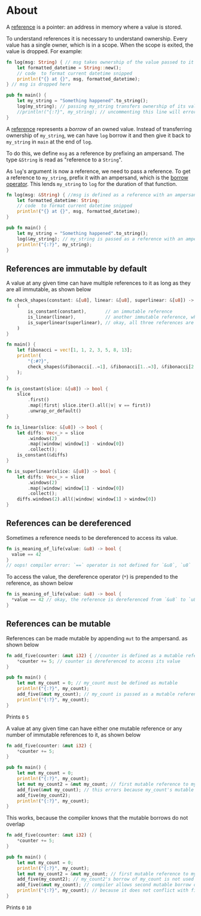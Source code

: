 # About

A [reference][reference] is a pointer: an address in memory where a value is stored.

To understand references it is necessary to understand ownership. Every value has a single owner, which is in a scope. When the scope is exited,
the value is dropped. For example:

```rust
fn log(msg: String) { // msg takes ownership of the value passed to it
    let formatted_datetime = String::new();
    // code  to format current datetime snipped
    println!("{} at {}", msg, formatted_datetime);
} // msg is dropped here

pub fn main() {
    let my_string = "Something happened".to_string();
    log(my_string); // passing my_string transfers ownership of its value to msg
    //println!("{:?}", my_string); // uncommenting this line will error because my_string's value has been dropped while owned by msg
}
```

A [reference][borrow] represents a _borrow_ of an owned value. Instead of transferring ownership of `my_string`, we can have `log` borrow it and
then give it back to `my_string` in `main` at the end of `log`.

To do this, we define `msg` as a reference by prefixing an ampersand. The type `&String` is read as "reference to a `String`".

As `log`'s argument is now a reference, we need to pass a reference. To get a reference to `my_string`, prefix it with an ampersand, which is
the [borrow operator](https://doc.rust-lang.org/reference/expressions/operator-expr.html#borrow-operators). This lends `my_string` to `log`
for the duration of that function.

```rust
fn log(msg: &String) { //msg is defined as a reference with an ampersand
    let formatted_datetime: String;
    // code  to format current datetime snipped
    println!("{} at {}", msg, formatted_datetime);
}

pub fn main() {
    let my_string = "Something happened".to_string();
    log(&my_string); // my_string is passed as a reference with an ampersand
    println!("{:?}", my_string);
}
```

## References are immutable by default

A value at any given time can have multiple references to it as long as they are all immutable, as shown below

```rust
fn check_shapes(constant: &[u8], linear: &[u8], superlinear: &[u8]) -> (bool, bool, bool) {
    (
        is_constant(constant),       // an immutable reference
        is_linear(linear),           // another immutable reference, which is okay
        is_superlinear(superlinear), // okay, all three references are immutable
    )
}

fn main() {
    let fibonacci = vec![1, 1, 2, 3, 5, 8, 13];
    println!(
        "{:#?}",
        check_shapes(&fibonacci[..=1], &fibonacci[1..=3], &fibonacci[2..],)
    );
}

fn is_constant(slice: &[u8]) -> bool { 
    slice
        .first()
        .map(|first| slice.iter().all(|v| v == first))
        .unwrap_or_default()
}

fn is_linear(slice: &[u8]) -> bool {
    let diffs: Vec<_> = slice
        .windows(2)
        .map(|window| window[1] - window[0])
        .collect();
    is_constant(&diffs)
}

fn is_superlinear(slice: &[u8]) -> bool {
    let diffs: Vec<_> = slice
        .windows(2)
        .map(|window| window[1] - window[0])
        .collect();
    diffs.windows(2).all(|window| window[1] > window[0])
}
```

## References can be dereferenced

Sometimes a reference needs to be dereferenced to access its value.

```rust
fn is_meaning_of_life(value: &u8) -> bool {
  value == 42
}
// oops! compiler error: `==` operator is not defined for `&u8`, `u8`
```

To access the value, the dereference operator (`*`) is prepended to the reference, as shown below

```rust
fn is_meaning_of_life(value: &u8) -> bool {
  *value == 42 // okay, the reference is dereferenced from `&u8` to `u8` which `==` can compare with another `u8`
}
```

## References can be mutable

References can be made mutable by appending `mut` to the ampersand. as shown below

```rust
fn add_five(counter: &mut i32) { //counter is defined as a mutable reference
    *counter += 5; // counter is dereferenced to access its value
}

pub fn main() {
    let mut my_count = 0; // my_count must be defined as mutable
    println!("{:?}", my_count);
    add_five(&mut my_count); // my_count is passed as a mutable reference
    println!("{:?}", my_count);
}
```

Prints
`0`
`5`

A value at any given time can have either one mutable reference or any number of immutable references to it, as shown below

```rust
fn add_five(counter: &mut i32) {
    *counter += 5;
}

pub fn main() {
    let mut my_count = 0;
    println!("{:?}", my_count);
    let mut my_count2 = &mut my_count; // first mutable reference to my_count
    add_five(&mut my_count); // this errors because my_count's mutable borrow by my_count2 will be used on the next line
    add_five(my_count2);
    println!("{:?}", my_count);
}
```

This  works, because the compiler knows that the mutable borrows do not overlap

```rust
fn add_five(counter: &mut i32) {
    *counter += 5;
}

pub fn main() {
    let mut my_count = 0;
    println!("{:?}", my_count);
    let mut my_count2 = &mut my_count; // first mutable reference to my_count
    add_five(my_count2); // my_count2's borrow of my_count is not used afer this point
    add_five(&mut my_count); // compiler allows second mutable borrow of my_count
    println!("{:?}", my_count); // because it does not conflict with first mutable borrow
}
```

Prints
`0`
`10`

[reference]: https://doc.rust-lang.org/std/primitive.reference.html
[borrow]: https://doc.rust-lang.org/book/ch04-02-references-and-borrowing.html
